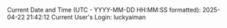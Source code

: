 Current Date and Time (UTC - YYYY-MM-DD HH:MM:SS formatted): 2025-04-22 21:42:12
Current User's Login: luckyaiman

